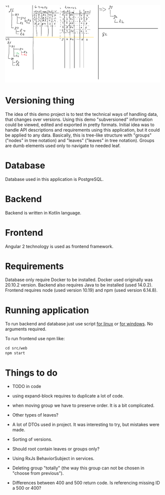 ![Alt text](ActionSchema.png?raw=true "Schema")

# Versioning thing
The idea of this demo project is to test the technical ways of handling data, that changes over versions.
Using this demo "subversioned" information could be viewed, edited and exported in pretty formats.
Initial idea was to handle API descriptions and requirements using this application, but it could be applied to any data.
Basically, this is tree-like structure with "groups" ("nodes" in tree notation) and "leaves" ("leaves" in tree notation).
Groups are dumb elements used only to navigate to needed leaf. 

# Database
Database used in this application is PostgreSQL.

# Backend
Backend is written in Kotlin language.

# Frontend
Angular 2 technology is used as frontend framework.

# Requirements
Database only require Docker to be installed. Docker used originally was 20.10.2 version.
Backend also requires Java to be installed (used 14.0.2).
Frontend requires node (used version 10.19) and npm (used version 6.14.8).

# Running application
To run backend and database just use script [for linux](local/update.sh) or [for windows](local/update.bat). No arguments required.

To run frontend use npm like:
```
cd src/web
npm start
```

# Things to do
- TODO in code
- using expand-block requires to duplicate a lot of code.
- when moving group we have to preserve order. It is a bit complicated.

- Other types of leaves?
- A lot of DTOs used in project. It was interesting to try, but mistakes were made.
- Sorting of versions.
- Should root contain leaves or groups only?
- Using RxJs BehaviorSubject in services.
- Deleting group "totally" (the way this group can not be chosen in "choose from previous").
- Differences between 400 and 500 return code. Is referencing missing ID a 500 or 400?